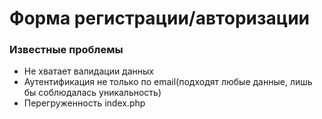 # Форма регистрации/авторизации

### Известные проблемы
- Не хватает валидации данных
- Аутентификация не только по email(подходят любые данные, лишь бы соблюдалась уникальность)
- Перегруженность index.php